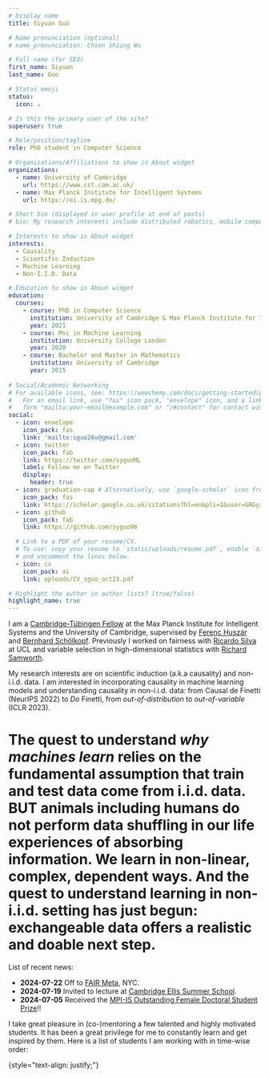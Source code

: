 ```yaml
---
# Display name
title: Siyuan Guo

# Name pronunciation (optional)
# name_pronunciation: Chien Shiung Wu

# Full name (for SEO)
first_name: Siyuan
last_name: Guo

# Status emoji
status:
  icon: ☕️

# Is this the primary user of the site?
superuser: true

# Role/position/tagline
role: PhD student in Computer Science

# Organizations/Affiliations to show in About widget
organizations:
  - name: University of Cambridge
    url: https://www.cst.cam.ac.uk/
  - name: Max Planck Institute for Intelligent Systems
    url: https://ei.is.mpg.de/

# Short bio (displayed in user profile at end of posts)
# bio: My research interests include distributed robotics, mobile computing and programmable matter.

# Interests to show in About widget
interests:
  - Causality
  - Scientific Induction
  - Machine Learning
  - Non-I.I.D. Data

# Education to show in About widget
education:
  courses:
    - course: PhD in Computer Science
      institution: University of Cambridge & Max Planck Institute for Intelligent Systems
      year: 2021
    - course: Msc in Machine Learning
      institution: University College London
      year: 2020
    - course: Bachelor and Master in Mathematics
      institution: University of Cambridge
      year: 2015
        
# Social/Academic Networking
# For available icons, see: https://wowchemy.com/docs/getting-started/page-builder/#icons
#   For an email link, use "fas" icon pack, "envelope" icon, and a link in the
#   form "mailto:your-email@example.com" or "/#contact" for contact widget.
social:
  - icon: envelope
    icon_pack: fas
    link: 'mailto:sguo26v@gmail.com'
  - icon: twitter
    icon_pack: fab
    link: https://twitter.com/syguoML
    label: Follow me on Twitter
    display:
      header: true
  - icon: graduation-cap # Alternatively, use `google-scholar` icon from `ai` icon pack
    icon_pack: fas
    link: https://scholar.google.co.uk/citations?hl=en&pli=1&user=GRGyzn4AAAAJ
  - icon: github
    icon_pack: fab
    link: https://github.com/syguo96

  # Link to a PDF of your resume/CV.
  # To use: copy your resume to `static/uploads/resume.pdf`, enable `ai` icons in `params.yaml`,
  # and uncomment the lines below.
  - icon: cv
    icon_pack: ai
    link: uploads/CV_sguo_oct23.pdf

# Highlight the author in author lists? (true/false)
highlight_name: true
---
```

I am a [Cambridge-Tübingen Fellow](https://mlg.eng.cam.ac.uk/cambridge_tubingen_phd_fellowships/) at the Max Planck Institute for Intelligent Systems and the University of Cambridge, supervised by [Ferenc Huszár](https://www.inference.vc/about/) and [Bernhard Schölkopf](https://is.mpg.de/~bs). Previously I worked on fairness with [Ricardo Silva](https://www.homepages.ucl.ac.uk/~ucgtrbd/) at UCL and variable selection in high-dimensional statistics with [Richard Samworth](https://www.statslab.cam.ac.uk/~rjs57/). 

My research interests are on scientific induction (a.k.a causality) and non-i.i.d. data. I am interested in incorporating causality in machine learning models and understanding causality in non-i.i.d. data:
from Causal de Finetti (NeurIPS 2022) to _Do_ Finetti, 
from _out-of-distribution_ to _out-of-variable_ (ICLR 2023). 

# The quest to understand _why machines learn_ relies on the fundamental assumption that train and test data come from i.i.d. data. **BUT** animals including humans do not perform data shuffling in our life experiences of absorbing information. We learn in non-linear, complex, dependent ways. And the quest to understand learning in non-i.i.d. setting has just begun: exchangeable data offers a realistic and doable next step. 
List of recent news: 

- **2024-07-22** Off to [FAIR Meta](https://ai.meta.com/research/), NYC.
- **2024-07-19** Invited to lecture at [Cambridge Ellis Summer School](https://www.ellis.eng.cam.ac.uk/summer-school/). 
- **2024-07-05** Received the [MPI-IS Outstanding Female Doctoral Student Prize](https://is.mpg.de/news/siyuan-guo-wins-2024-mpi-is-outstanding-female-doctoral-student-prize)!!

I take great pleasure in (co-)mentoring a few talented and highly motivated students. It has been a great privilege
for me to constantly learn and get inspired by them. Here is a list of students I am working with in time-wise order:

  
{style="text-align: justify;"}
